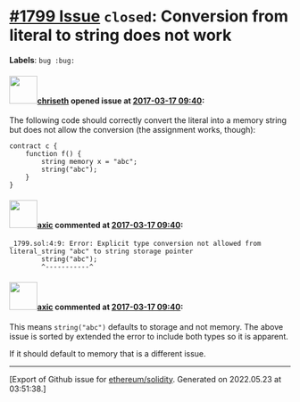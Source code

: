 # [\#1799 Issue](https://github.com/ethereum/solidity/issues/1799) `closed`: Conversion from literal to string does not work
**Labels**: `bug :bug:`


#### <img src="https://avatars.githubusercontent.com/u/9073706?v=4" width="50">[chriseth](https://github.com/chriseth) opened issue at [2017-03-17 09:40](https://github.com/ethereum/solidity/issues/1799):

The following code should correctly convert the literal into a memory string but does not allow the conversion (the assignment works, though):
```
contract c {
    function f() {
        string memory x = "abc";
        string("abc");
    }
}
```

#### <img src="https://avatars.githubusercontent.com/u/20340?v=4" width="50">[axic](https://github.com/axic) commented at [2017-03-17 09:40](https://github.com/ethereum/solidity/issues/1799#issuecomment-312383080):

```
_1799.sol:4:9: Error: Explicit type conversion not allowed from literal_string "abc" to string storage pointer
        string("abc");
        ^-----------^
```

#### <img src="https://avatars.githubusercontent.com/u/20340?v=4" width="50">[axic](https://github.com/axic) commented at [2017-03-17 09:40](https://github.com/ethereum/solidity/issues/1799#issuecomment-314555346):

This means `string("abc")` defaults to storage and not memory. The above issue is sorted by extended the error to include both types so it is apparent.

If it should default to memory that is a different issue.


-------------------------------------------------------------------------------



[Export of Github issue for [ethereum/solidity](https://github.com/ethereum/solidity). Generated on 2022.05.23 at 03:51:38.]
